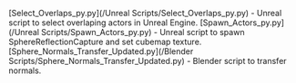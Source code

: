 [Select_Overlaps_py.py](/Unreal Scripts/Select_Overlaps_py.py) - Unreal script to select overlaping actors in Unreal Engine.
[Spawn_Actors_py.py](/Unreal Scripts/Spawn_Actors_py.py) - Unreal script to spawn SphereReflectionCapture and set cubemap texture.
[Sphere_Normals_Transfer_Updated.py](/Blender Scripts/Sphere_Normals_Transfer_Updated.py) - Blender script to transfer normals.
